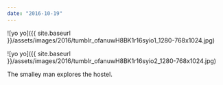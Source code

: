 ```yaml
---
date: "2016-10-19"
---
```


![yo yo]({{ site.baseurl }}/assets/images/2016/tumblr_ofanuwH8BK1r16syio1_1280-768x1024.jpg)

![yo yo]({{ site.baseurl }}/assets/images/2016/tumblr_ofanuwH8BK1r16syio2_1280-768x1024.jpg)

The smalley man explores the hostel.
